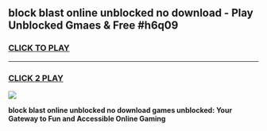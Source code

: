 
## block blast online unblocked no download - Play Unblocked Gmaes & Free #h6q09
<h3>
<a href="https://news.freeplayer.one?title=block_blast_online_unblocked_no_download&ref=24F">CLICK TO PLAY</a></h3>
<hr>

<h3>
<a href="https://news.freeplayer.one?title=block_blast_online_unblocked_no_download&ref=24F">CLICK 2 PLAY</a>
  
</h3>

<a href="https://news.freeplayer.one?title=block_blast_online_unblocked_no_download&ref=24F/"><img src="https://clearcache.store/games.png"></a>


**block blast online unblocked no download games unblocked: Your Gateway to Fun and Accessible Online Gaming**

